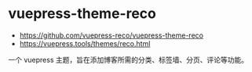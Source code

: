 # vuepress-theme-reco

- <https://github.com/vuepress-reco/vuepress-theme-reco>
- <https://vuepress.tools/themes/reco.html>

一个 vuepress 主题，旨在添加博客所需的分类、标签墙、分页、评论等功能。
